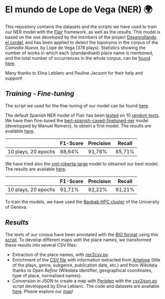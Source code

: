 # El mundo de Lope de Vega (NER) 🌍

This repository contains the datasets and the scripts we have used to train our NER model with the [Flair](https://github.com/flairNLP/flair) framework, as well as the results. This model is based on the one developed by the members of the project [Desenrollando el cordel](https://github.com/DesenrollandoElCordel/pliegos-ner), and has been applied to detect the toponyms in the corpus of the _Comedia Nueva_, by Lope de Vega (378 plays). Statistics showing the number of works in which each (standardised) place name is mentioned, and the total number of occurrences in the whole corpus, can be [found here](https://github.com/MiguelBetti/Lope_ner/blob/main/Estadisticas.Rmd).

Many thanks to Elina Leblanc and Pauline Jacsont for their help and support!

## ***Training - Fine-tuning***
The script we used for the fine-tuning of our model can be found [here](https://github.com/MiguelBetti/Lope_ner/blob/main/NER_LOPE_TRAIN.py).

The default Spanish NER model of Flair has been [tested](https://github.com/MiguelBetti/Lope_ner/blob/main/NER_LOPE_TEST.py) on 10 [random texts](https://github.com/MiguelBetti/Lope_ner/tree/main/corpus_test). We have then fine-tuned the [bert-spanish-cased-finetuned-ner](https://huggingface.co/mrm8488/bert-spanish-cased-finetuned-ner) model (developped by Manuel Romero), to obtein a first model. The results are available [here](https://github.com/MiguelBetti/Lope_ner/tree/main/ner_bertSpanish_fineTuning).

|   | F1-Score  | Precision  | Recall |
|---|---|---|---|
| 10 plays, 20 epochs | 88,64%  | 91,76% | 85,71% |

We have tried also the [xml-roberta-large](https://huggingface.co/MMG/xlm-roberta-large-ner-spanish) model to obtained our best model. The results are available [here](https://github.com/MiguelBetti/Lope_ner/tree/main/ner_bertSpanish_fineTuning2).

|   | F1-Score  | Precision  | Recall |
|---|---|---|---|
| 10 plays, 20 epochs | 91,71%  | 92,22% | 91,21% |

To train the models, we have used the [Baobab HPC cluster](https://www.unige.ch/eresearch/en/services/hpc/) of the University of Geneva.


## ***Results***

The texts of our corpus have been annotated with the [BIO format](https://en.wikipedia.org/wiki/Inside%E2%80%93outside%E2%80%93beginning_(tagging)) using this [script](https://github.com/MiguelBetti/Lope_ner/blob/main/NER_LOPE.py). To develop different maps with the place names, we transformed these results into several CSV files:

- Extraction of the place names, with [ner2csv.py](https://github.com/MiguelBetti/Lope_ner/blob/main/tools/ner2csv.ipynb).
- Enrichment of the [CSV file]() with information extracted from [Artelope](https://artelope.uv.es/basededatos/index.php) (title of the plays, genre, subgenre, publication date, etc.) and from Wikidata thanks to *Open Refine* (Wikidata identifier, geographical coordinates, type of place, normalised names).
- Conversion in JSON to create a map with [Peripleo](https://github.com/britishlibrary/peripleo) with the [csv2json.py](https://github.com/MiguelBetti/Lope_ner/blob/main/tools/csv2json.ipynb) script developped by Elina Leblanc. The code and datasets are available [here](https://github.com/MiguelBetti/Lope_peripleo). Please explore our [map](https://miguelbetti.github.io/Lope_peripleo/#/?/?/?/mode=points)!